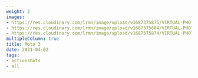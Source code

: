 ```yaml
---
weight: 2
images:
- https://res.cloudinary.com/lrmn/image/upload/v1687375875/VIRTUAL-PHOTOGRAPHY/moto3/LRMN-MOTO3_23_ktupn5.png
- https://res.cloudinary.com/lrmn/image/upload/v1687375884/VIRTUAL-PHOTOGRAPHY/moto3/LRMN-MOTO3_4_zi7191.png
- https://res.cloudinary.com/lrmn/image/upload/v1687375874/VIRTUAL-PHOTOGRAPHY/moto3/LRMN-MOTO3_22_sbmyry.png
multipleColumn: true
title: Moto 3
date: 2021-04-02
tags:
- actionshots
- all
---
```

